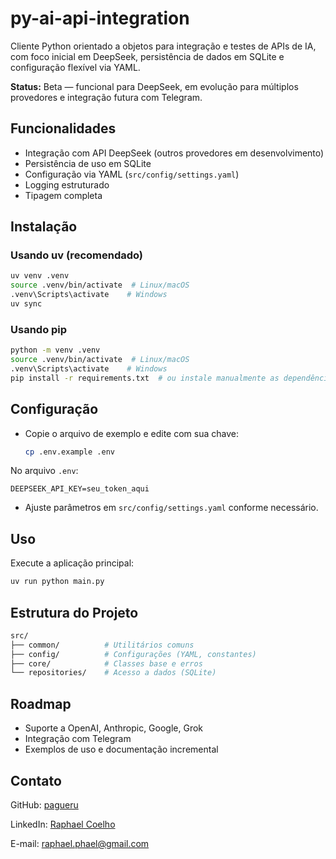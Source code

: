 # py-ai-api-integration

Cliente Python orientado a objetos para integração e testes de APIs de IA, com foco inicial em DeepSeek, persistência de dados em SQLite e configuração flexível via YAML.

**Status:** Beta — funcional para DeepSeek, em evolução para múltiplos provedores e integração futura com Telegram.

## Funcionalidades

* Integração com API DeepSeek (outros provedores em desenvolvimento)
* Persistência de uso em SQLite
* Configuração via YAML (`src/config/settings.yaml`)
* Logging estruturado
* Tipagem completa

## Instalação

### Usando uv (recomendado)

```bash
uv venv .venv
source .venv/bin/activate  # Linux/macOS
.venv\Scripts\activate    # Windows
uv sync
```

### Usando pip

```bash
python -m venv .venv
source .venv/bin/activate  # Linux/macOS
.venv\Scripts\activate    # Windows
pip install -r requirements.txt  # ou instale manualmente as dependências
```

## Configuração

* Copie o arquivo de exemplo e edite com sua chave:

  ```bash
  cp .env.example .env
  ```

No arquivo `.env`:

  ```env
  DEEPSEEK_API_KEY=seu_token_aqui
  ```

* Ajuste parâmetros em `src/config/settings.yaml` conforme necessário.

## Uso

Execute a aplicação principal:

  ```bash
  uv run python main.py
  ```

## Estrutura do Projeto

```bash
src/
├── common/          # Utilitários comuns
├── config/          # Configurações (YAML, constantes)
├── core/            # Classes base e erros
└── repositories/    # Acesso a dados (SQLite)
```

## Roadmap

* Suporte a OpenAI, Anthropic, Google, Grok
* Integração com Telegram
* Exemplos de uso e documentação incremental

## Contato

GitHub: [pagueru](https://github.com/pagueru/)

LinkedIn: [Raphael Coelho](https://www.linkedin.com/in/raphaelhvcoelho/)

E-mail: [raphael.phael@gmail.com](mailto:raphael.phael@gmail.com)
